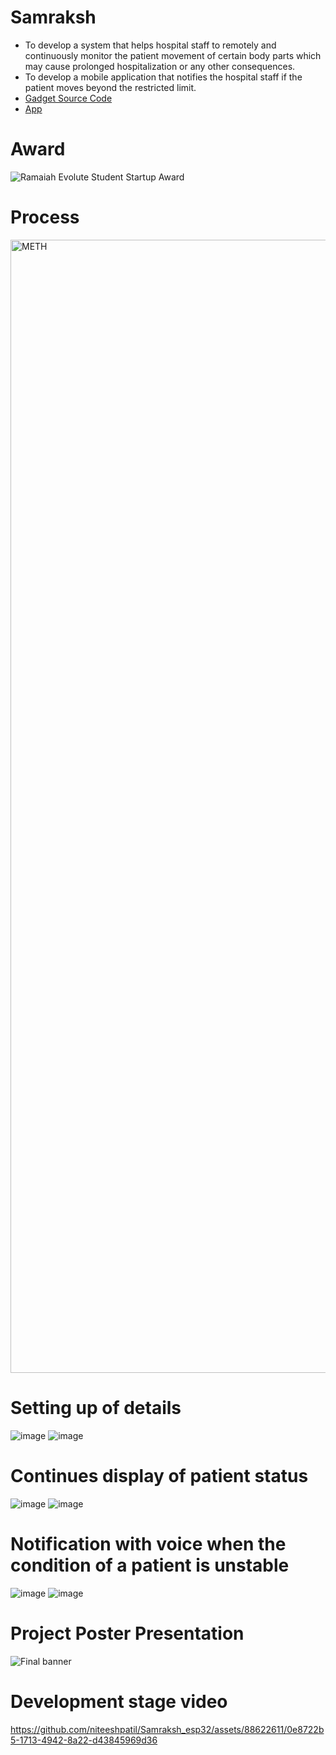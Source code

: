 # Samraksh
 - To develop a system that helps hospital staff to remotely and continuously monitor the patient movement of certain body parts which may cause prolonged hospitalization or any other consequences.
 - To develop a mobile application that notifies the hospital staff if the patient moves beyond the restricted limit.
 - [Gadget  Source Code](https://github.com/niteeshpatil/Samraksh_esp32)
 - [App](https://drive.google.com/file/d/1dcjMc_Unolv2UKmhO6vgI3iug80L56q3/view?usp=sharing)


# Award
![Ramaiah Evolute Student Startup Award](https://github.com/user-attachments/assets/685051fc-b53c-4afc-b7da-5f3ab08e2b26)


# Process
<img width="1813" alt="METH" src="https://github.com/niteeshpatil/Samraksh_esp32/assets/88622611/acb1fffd-b4e1-496c-8608-2b1b28bd65c3">

# Setting up of details
![image](https://github.com/niteeshpatil/Samraksh_App/assets/88622611/76228b69-0306-4bb1-8877-fa69bc9bd0e0)   ![image](https://github.com/niteeshpatil/Samraksh_App/assets/88622611/f7a13e06-7cc4-480a-8cee-ab05e4561ec6)

# Continues display of patient status
![image](https://github.com/niteeshpatil/Samraksh_App/assets/88622611/e7d2a090-e814-4609-9acd-599bd0495a7e)   ![image](https://github.com/niteeshpatil/Samraksh_App/assets/88622611/b19dd347-8f13-429b-9020-a564400b8d40)

# Notification with voice when the condition of a patient is unstable
![image](https://github.com/niteeshpatil/Samraksh_App/assets/88622611/d56ee5c2-2305-44b2-9a55-f9c6cf37e6b2)   ![image](https://github.com/niteeshpatil/Samraksh_App/assets/88622611/63a187a3-b494-4754-af02-55e1baa2b77c)

# Project Poster Presentation
![Final banner](https://github.com/niteeshpatil/Samraksh_esp32/assets/88622611/03b9206d-a436-4844-9adc-3446a5674f93)

# Development stage video
https://github.com/niteeshpatil/Samraksh_esp32/assets/88622611/0e8722b5-1713-4942-8a22-d43845969d36


